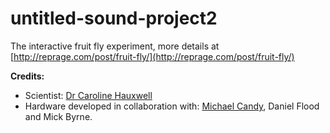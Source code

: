 untitled-sound-project2
=======================

The interactive fruit fly experiment, more details at [http://reprage.com/post/fruit-fly/](http://reprage.com/post/fruit-fly/)

**Credits:**

* Scientist: [Dr Caroline Hauxwell](http://staff.qut.edu.au/staff/hauxwell/)
* Hardware developed in collaboration with: [Michael Candy](http://michaelcandy.com/), Daniel Flood and Mick Byrne.

